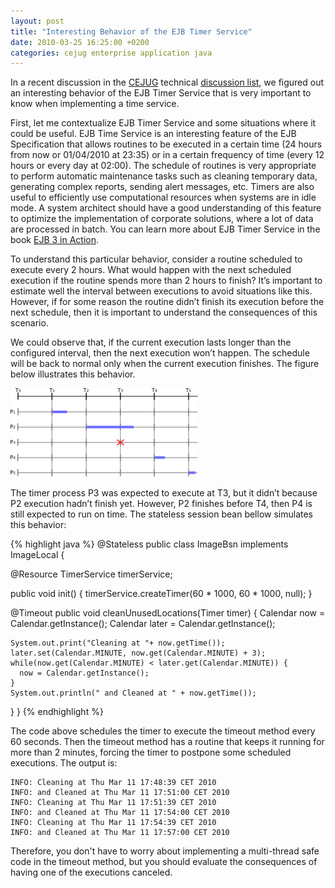 ```yaml
---
layout: post
title: "Interesting Behavior of the EJB Timer Service"
date: 2010-03-25 16:25:00 +0200
categories: cejug enterprise application java
---
```


In a recent discussion in the [CEJUG](http://www.cejug.org/) technical [discussion list](https://cejug.dev.java.net/servlets/SummarizeList?listName=discussao), we figured out an interesting behavior of the EJB Timer Service that is very important to know when implementing a time service.

First, let me contextualize EJB Timer Service and some situations where it could be useful. EJB Time Service is an interesting feature of the EJB Specification that allows routines to be executed in a certain time (24 hours from now or 01/04/2010 at 23:35) or in a certain frequency of time (every 12 hours or every day at 02:00). The schedule of routines is very appropriate to perform automatic maintenance tasks such as cleaning temporary data, generating complex reports, sending alert messages, etc. Timers are also useful to efficiently use computational resources when systems are in idle mode. A system architect should have a good understanding of this feature to optimize the implementation of corporate solutions, where a lot of data are processed in batch. You can learn more about EJB Timer Service in the book [EJB 3 in Action](http://www.amazon.com/EJB-3-Action-Debu-Panda/dp/1933988347?ie=UTF8&amp;tag=c03ce-20&amp;link_code=btl&amp;camp=213689&amp;creative=392969").

To understand this particular behavior, consider a routine scheduled to execute every 2 hours. What would happen with the next scheduled execution if the routine spends more than 2 hours to finish? It’s important to estimate well the interval between executions to avoid situations like this. However, if for some reason the routine didn’t finish its execution before the next schedule, then it is important to understand the consequences of this scenario.

We could observe that, if the current execution lasts longer than the configured interval, then the next execution won’t happen. The schedule will be back to normal only when the current execution finishes. The figure below illustrates this behavior.

![timer-300x142.png](/images/posts/timer-300x142.png)

The timer process P3 was expected to execute at T3, but it didn’t because P2 execution hadn’t finish yet. However, P2 finishes before T4, then P4 is still expected to run on time. The stateless session bean bellow simulates this behavior:

{% highlight java %}
@Stateless
public class ImageBsn implements ImageLocal {

  @Resource
  TimerService timerService;

  public void init() {
    timerService.createTimer(60 * 1000, 60 * 1000, null);
  }

  @Timeout
  public void cleanUnusedLocations(Timer timer) {
    Calendar now = Calendar.getInstance();
    Calendar later = Calendar.getInstance();

    System.out.print("Cleaning at "+ now.getTime());
    later.set(Calendar.MINUTE, now.get(Calendar.MINUTE) + 3);
    while(now.get(Calendar.MINUTE) < later.get(Calendar.MINUTE)) {
      now = Calendar.getInstance();
    }
    System.out.println(" and Cleaned at " + now.getTime());
  }
}
{% endhighlight %}

The code above schedules the timer to execute the timeout method every 60 seconds. Then the timeout method has a routine that keeps it running for more than 2 minutes, forcing the timer to postpone some scheduled executions. The output is:

    INFO: Cleaning at Thu Mar 11 17:48:39 CET 2010
    INFO: and Cleaned at Thu Mar 11 17:51:00 CET 2010
    INFO: Cleaning at Thu Mar 11 17:51:39 CET 2010
    INFO: and Cleaned at Thu Mar 11 17:54:00 CET 2010
    INFO: Cleaning at Thu Mar 11 17:54:39 CET 2010
    INFO: and Cleaned at Thu Mar 11 17:57:00 CET 2010

Therefore, you don't have to worry about implementing a multi-thread safe code in the timeout method, but you should evaluate the consequences of having one of the executions canceled.
